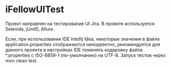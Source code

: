 # iFellowUITest

Проект направлен на тестирование UI Jira.
В проекте используется Selenide, jUnit5, Allure.

Если, при использовании IDE Intellij Idea, некоторые значения в файле application.properties отображаются некорректно, рекомендуется для данного проекта в настройках IDE поменять кодировку файла *.properties с ISO-8859-1 (по-умолчанию) на UTF-8.
Запуск тестов через mvn clean test.
